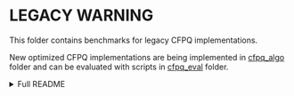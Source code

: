 # LEGACY WARNING

This folder contains benchmarks for legacy CFPQ implementations.

New optimized CFPQ implementations are being implemented in [cfpq_algo](../cfpq_algo) folder
and can be evaluated with scripts in [cfpq_eval](../cfpq_eval) folder.

<details>
<summary>Full README</summary>

## How to start
First, create a directory for the dataset. It should have two subdirectories for graphs (Graphs) and grammars (Grammars). In the second step, select an algorithm for benchmarking. Then run the command: 
```
python3 -m benchmark.start_benchmark.py -algo ALGO -data_dir DATA_DIR
```
There are also a number of optional parameters:
+ -round --- number of rounds for measurements
+ -config --- config file in the "graph grammar" format to indicate only certain data for measurements from a directory DATA_DIR
+ -with_paths --- indicate additionally measure the extraction of paths
+ -result_dir --- specify a directory for uploading the results
+ -max_len_paths --- Limit on the length of the retrieved paths 

## Add new algorithm
To add a new implementation of the algorithm to the list of available measurements, you must:
1. Add you algorithm in *algo_impl.ALGO_PROBLEM*
2. Add you implementation in *algo_impl.ALGO_IMPL*
3. Create new or use the existing pipeline or  in *bench.benchmark*

</details>
